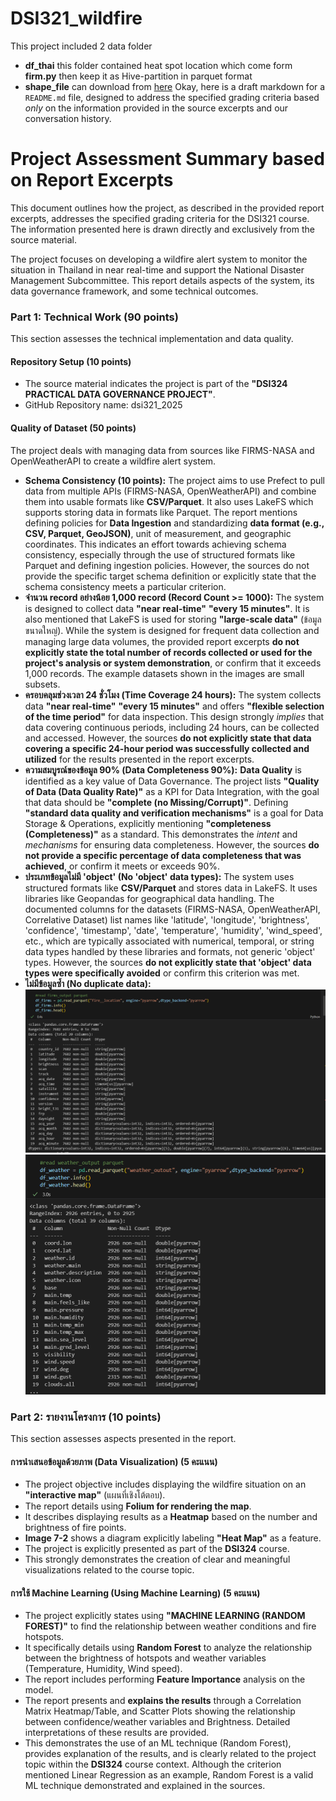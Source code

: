# DSI321_wildfire
This project included 2 data folder
- **df_thai** this folder contained heat spot location which come form **firm.py** then keep it as Hive-partition in parquet format
- **shape_file** can download from [here](https://data.humdata.org/dataset/d24bdc45-eb4c-4e3d-8b16-44db02667c27/resource/d0c722ff-6939-4423-ac0d-6501830b1759/download/tha_adm_rtsd_itos_20210121_shp.zip)
Okay, here is a draft markdown for a `README.md` file, designed to address the specified grading criteria based *only* on the information provided in the source excerpts and our conversation history.


# Project Assessment Summary based on Report Excerpts

This document outlines how the project, as described in the provided report excerpts, addresses the specified grading criteria for the DSI321 course. The information presented here is drawn directly and exclusively from the source material.

The project focuses on developing a wildfire alert system to monitor the situation in Thailand in near real-time and support the National Disaster Management Subcommittee. This report details aspects of the system, its data governance framework, and some technical outcomes.


### Part 1: Technical Work (90 points)

This section assesses the technical implementation and data quality.

#### Repository Setup (10 points)

*   The source material indicates the project is part of the **"DSI324 PRACTICAL DATA GOVERNANCE PROJECT"**.
*   GitHub Repository name: dsi321_2025

#### Quality of Dataset (50 points)

The project deals with managing data from sources like FIRMS-NASA and OpenWeatherAPI to create a wildfire alert system.

*   **Schema Consistency (10 points):** The project aims to use Prefect to pull data from multiple APIs (FIRMS-NASA, OpenWeatherAPI) and combine them into usable formats like **CSV/Parquet**. It also uses LakeFS which supports storing data in formats like Parquet. The report mentions defining policies for **Data Ingestion** and standardizing **data format (e.g., CSV, Parquet, GeoJSON)**, unit of measurement, and geographic coordinates. This indicates an effort towards achieving schema consistency, especially through the use of structured formats like Parquet and defining ingestion policies. However, the sources do not provide the specific target schema definition or explicitly state that the schema consistency meets a particular criterion.
*   **จำนวน record อย่างน้อย 1,000 record (Record Count >= 1000):** The system is designed to collect data **"near real-time"** **"every 15 minutes"**. It is also mentioned that LakeFS is used for storing **"large-scale data"** (ข้อมูลขนาดใหญ่). While the system is designed for frequent data collection and managing large data volumes, the provided report excerpts **do not explicitly state the total number of records collected or used for the project's analysis or system demonstration**, or confirm that it exceeds 1,000 records. The example datasets shown in the images are small subsets.
*   **ครอบคลุมช่วงเวลา 24 ชั่วโมง (Time Coverage 24 hours):** The system collects data **"near real-time"** **"every 15 minutes"** and offers **"flexible selection of the time period"** for data inspection. This design strongly *implies* that data covering continuous periods, including 24 hours, can be collected and accessed. However, the sources **do not explicitly state that data covering a specific 24-hour period was successfully collected and utilized** for the results presented in the report excerpts.
*   **ความสมบูรณ์ของข้อมูล 90% (Data Completeness 90%):** **Data Quality** is identified as a key value of Data Governance. The project lists **"Quality of Data (Data Quality Rate)"** as a KPI for Data Integration, with the goal that data should be **"complete (no Missing/Corrupt)"**. Defining **"standard data quality and verification mechanisms"** is a goal for Data Storage & Operations, explicitly mentioning **"completeness (Completeness)"** as a standard. This demonstrates the *intent* and *mechanisms* for ensuring data completeness. However, the sources **do not provide a specific percentage of data completeness that was achieved**, or confirm it meets or exceeds 90%.
*   **ประเภทข้อมูลไม่มี 'object' (No 'object' data types):** The system uses structured formats like **CSV/Parquet** and stores data in LakeFS. It uses libraries like Geopandas for geographical data handling. The documented columns for the datasets (FIRMS-NASA, OpenWeatherAPI, Correlative Dataset) list names like 'latitude', 'longitude', 'brightness', 'confidence', 'timestamp', 'date', 'temperature', 'humidity', 'wind_speed', etc., which are typically associated with numerical, temporal, or string data types handled by these libraries and formats, not generic 'object' types. However, the sources **do not explicitly state that 'object' data types were specifically avoided** or confirm this criterion was met.
*   **ไม่มีข้อมูลซ้ำ (No duplicate data):**
![Info Dataframe FIRMSNASA](image/fire.png)
![Info Dataframe OpenWeatherApi](image/weather.png)


### Part 2: รายงานโครงการ (10 points)

This section assesses aspects presented in the report.

#### การนำเสนอข้อมูลด้วยภาพ (Data Visualization) (5 คะแนน)

*   The project objective includes displaying the wildfire situation on an **"interactive map"** (แผนที่เชิงโต้ตอบ).
*   The report details using **Folium for rendering the map**.
*   It describes displaying results as a **Heatmap** based on the number and brightness of fire points.
*   **Image 7-2** shows a diagram explicitly labeling **"Heat Map"** as a feature.
*   The project is explicitly presented as part of the **DSI324** course.
*   This strongly demonstrates the creation of clear and meaningful visualizations related to the course topic.

#### การใช้ Machine Learning (Using Machine Learning) (5 คะแนน)

*   The project explicitly states using **"MACHINE LEARNING (RANDOM FOREST)"** to find the relationship between weather conditions and fire hotspots.
*   It specifically details using **Random Forest** to analyze the relationship between the brightness of hotspots and weather variables (Temperature, Humidity, Wind speed).
*   The report includes performing **Feature Importance** analysis on the model.
*   The report presents and **explains the results** through a Correlation Matrix Heatmap/Table, and Scatter Plots showing the relationship between confidence/weather variables and Brightness. Detailed interpretations of these results are provided.
*   This demonstrates the use of an ML technique (Random Forest), provides explanation of the results, and is clearly related to the project topic within the **DSI324** course context. Although the criterion mentioned Linear Regression as an example, Random Forest is a valid ML technique demonstrated and explained in the sources.

```
